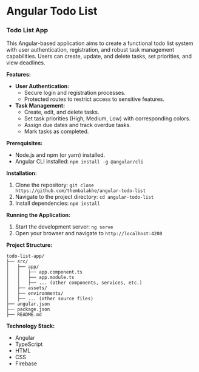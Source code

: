 # Angular Todo List 
### Todo List App

This Angular-based application aims to create a functional todo list system with user authentication, registration, and robust task management capabilities. Users can create, update, and delete tasks, set priorities, and view deadlines.

**Features:**

  - **User Authentication:**
      - Secure login and registration processes.
      - Protected routes to restrict access to sensitive features.
  - **Task Management:**
      - Create, edit, and delete tasks.
      - Set task priorities (High, Medium, Low) with corresponding colors.
      - Assign due dates and track overdue tasks.
      - Mark tasks as completed.

**Prerequisites:**

  - Node.js and npm (or yarn) installed.
  - Angular CLI installed: `npm install -g @angular/cli`

**Installation:**

1.  Clone the repository: `git clone https://github.com/thembalakhe/angular-todo-list`
2.  Navigate to the project directory: `cd angular-todo-list`
3.  Install dependencies: `npm install`

**Running the Application:**

1.  Start the development server: `ng serve`
2.  Open your browser and navigate to `http://localhost:4200`

**Project Structure:**

```
todo-list-app/
├── src/
│   ├── app/
│   │   ├── app.component.ts
│   │   ├── app.module.ts
│   │   ├── ... (other components, services, etc.)
│   ├── assets/
│   ├── environments/
│   ├── ... (other source files)
├── angular.json
├── package.json
├── README.md
```

**Technology Stack:**

  - Angular
  - TypeScript
  - HTML
  - CSS
  - Firebase
